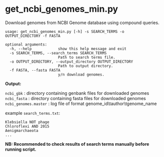 # get_ncbi_genomes_min.py
Download genomes from NCBI Genome database using compound queries.

```
usage: get_ncbi_genomes_min.py [-h] -s SEARCH_TERMS -o OUTPUT_DIRECTORY -f FASTA

optional arguments:
  -h, --help            show this help message and exit
  -s SEARCH_TERMS, --search_terms SEARCH_TERMS
                        Path to search terms file.
  -o OUTPUT_DIRECTORY, --output_directory OUTPUT_DIRECTORY
                        Path to output directory.
  -f FASTA, --fasta FASTA
                        y/n download genomes.
```

<b>Output:</b>

`ncbi_gbk` : directory containing genbank files for downloaded genomes <br>
`ncbi_fasta` : directory containing fasta files for downloaded genomes <br>
`ncbi_genomes.master` : log file of format genome_id\tauthor\tgenome_name <br>

example `search_terms.txt`:

```
Klebsiella NOT phage
Chloroflexi AND 2015
Aenigmarchaeota
...
```
<b>NB: Recommended to check results of search terms manually before running script. </b>
